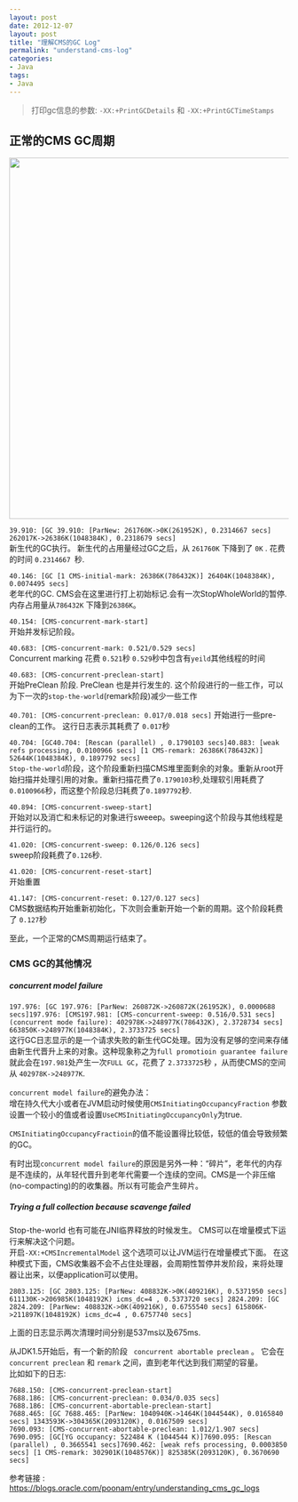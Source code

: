 ```yaml
---
layout: post
date: 2012-12-07
layout: post
title: "理解CMS的GC Log"
permalink: "understand-cms-log"
categories:
- Java
tags:
- Java
---
```


>打印gc信息的参数: 
>` -XX:+PrintGCDetails ` 和 ` -XX:+PrintGCTimeStamps `      

## 正常的CMS GC周期

<img src="http://i01.lw.aliimg.com/3l/up/up3l_212a11e7_677_501.jpg" width="650px"/>
 
`39.910: [GC 39.910: [ParNew: 261760K->0K(261952K), 0.2314667 secs] 262017K->26386K(1048384K), 0.2318679 secs]`   
 新生代的GC执行。 新生代的占用量经过GC之后，从 `261760K` 下降到了 `0K` . 花费的时间 `0.2314667 `秒.  
  
`40.146: [GC [1 CMS-initial-mark: 26386K(786432K)] 26404K(1048384K), 0.0074495 secs]`  
 老年代的GC. CMS会在这里进行打上初始标记.会有一次StopWholeWorld的暂停. 内存占用量从`786432K` 下降到`26386K`。
  
`40.154: [CMS-concurrent-mark-start]`  
开始并发标记阶段。    

`40.683: [CMS-concurrent-mark: 0.521/0.529 secs]`  
Concurrent marking 花费 `0.521`秒  `0.529`秒中包含有`yeild`其他线程的时间  

`40.683: [CMS-concurrent-preclean-start]`  
开始PreClean 阶段. PreClean 也是并行发生的. 这个阶段进行的一些工作，可以为下一次的`stop-the-world`(remark阶段)减少一些工作  

`40.701: [CMS-concurrent-preclean: 0.017/0.018 secs]`
开始进行一些pre-clean的工作。 这行日志表示其耗费了 `0.017`秒  

`40.704: [GC40.704: [Rescan (parallel) , 0.1790103 secs]40.883: [weak refs processing, 0.0100966 secs] [1 CMS-remark: 26386K(786432K)] 52644K(1048384K), 0.1897792 secs]`  
`Stop-the-world`阶段，这个阶段重新扫描CMS堆里面剩余的对象。重新从root开始扫描并处理引用的对象。重新扫描花费了`0.1790103`秒,处理软引用耗费了`0.0100966`秒，而这整个阶段总归耗费了`0.1897792`秒.  

`40.894: [CMS-concurrent-sweep-start]`  
开始对以及消亡和未标记的对象进行sweeep。sweeping这个阶段与其他线程是并行运行的。  

`41.020: [CMS-concurrent-sweep: 0.126/0.126 secs]`  
sweep阶段耗费了`0.126`秒.  
  
`41.020: [CMS-concurrent-reset-start]`  
开始重置  

`41.147: [CMS-concurrent-reset: 0.127/0.127 secs]`  
CMS数据结构开始重新初始化，下次则会重新开始一个新的周期。这个阶段耗费了 `0.127`秒    

至此，一个正常的CMS周期运行结束了。

### CMS GC的其他情况

##### concurrent model failure
`197.976: [GC 197.976: [ParNew: 260872K->260872K(261952K), 0.0000688 secs]197.976: [CMS197.981: [CMS-concurrent-sweep: 0.516/0.531 secs]
(concurrent mode failure): 402978K->248977K(786432K), 2.3728734 secs] 663850K->248977K(1048384K), 2.3733725 secs]`  
这行GC日志显示的是一个请求失败的新生代GC处理。因为没有足够的空间来存储由新生代晋升上来的对象。这种现象称之为`full promotioin guarantee failure` 就此会在`197.981`处产生一次`FULL GC`，花费了 `2.3733725`秒 ，从而使CMS的空间从 `402978K->248977K`.  

`concurrent model failure`的避免办法：  
增在持久代大小或者在JVM启动时候使用`CMSInitiatingOccupancyFraction` 参数设置一个较小的值或者设置`UseCMSInitiatingOccupancyOnly`为true.  

`CMSInitiatingOccupancyFractioin`的值不能设置得比较低，较低的值会导致频繁的GC。  

有时出现`concurrent model failure`的原因是另外一种：“碎片”，老年代的内存是不连续的，从年轻代晋升到老年代需要一个连续的空间。CMS是一个非压缩(no-compacting)的的收集器。所以有可能会产生碎片。  


##### Trying a full collection because scavenge failed
Stop-the-world 也有可能在JNI临界释放的时候发生。 CMS可以在增量模式下运行来解决这个问题。  
开启`-XX:+CMSIncrementalModel` 这个选项可以让JVM运行在增量模式下面。 在这种模式下面，CMS收集器不会不占住处理器，会周期性暂停并发阶段，来将处理器让出来，以便application可以使用。

`2803.125: [GC 2803.125: [ParNew: 408832K->0K(409216K), 0.5371950 secs] 611130K->206985K(1048192K) icms_dc=4 , 0.5373720 secs]
2824.209: [GC 2824.209: [ParNew: 408832K->0K(409216K), 0.6755540 secs] 615806K->211897K(1048192K) icms_dc=4 , 0.6757740 secs]`  

上面的日志显示两次清理时间分别是537ms以及675ms.  

从JDK1.5开始后，有一个新的阶段 ` concurrent abortable preclean` 。 它会在 `concurrent preclean` 和 `remark` 之间，直到老年代达到我们期望的容量。  
比如如下的日志:  

```
7688.150: [CMS-concurrent-preclean-start]
7688.186: [CMS-concurrent-preclean: 0.034/0.035 secs]
7688.186: [CMS-concurrent-abortable-preclean-start]
7688.465: [GC 7688.465: [ParNew: 1040940K->1464K(1044544K), 0.0165840 secs] 1343593K->304365K(2093120K), 0.0167509 secs]
7690.093: [CMS-concurrent-abortable-preclean: 1.012/1.907 secs]
7690.095: [GC[YG occupancy: 522484 K (1044544 K)]7690.095: [Rescan (parallel) , 0.3665541 secs]7690.462: [weak refs processing, 0.0003850 secs] [1 CMS-remark: 302901K(1048576K)] 825385K(2093120K), 0.3670690 secs]
```  


参考链接 :  
<https://blogs.oracle.com/poonam/entry/understanding_cms_gc_logs>